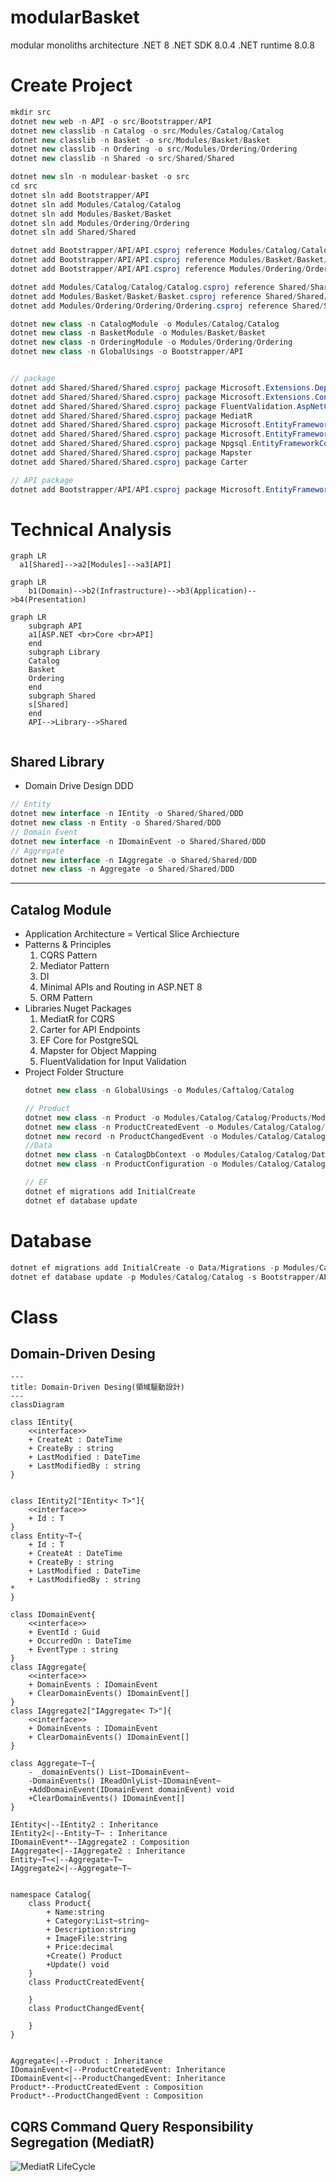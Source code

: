 # modularBasket
modular monoliths architecture
.NET 8
.NET SDK 8.0.4
.NET runtime 8.0.8

# Create Project

```cs
mkdir src
dotnet new web -n API -o src/Bootstrapper/API
dotnet new classlib -n Catalog -o src/Modules/Catalog/Catalog
dotnet new classlib -n Basket -o src/Modules/Basket/Basket
dotnet new classlib -n Ordering -o src/Modules/Ordering/Ordering
dotnet new classlib -n Shared -o src/Shared/Shared

dotnet new sln -n modulear-basket -o src
cd src
dotnet sln add Bootstrapper/API
dotnet sln add Modules/Catalog/Catalog
dotnet sln add Modules/Basket/Basket
dotnet sln add Modules/Ordering/Ordering
dotnet sln add Shared/Shared

dotnet add Bootstrapper/API/API.csproj reference Modules/Catalog/Catalog/Catalog.csproj
dotnet add Bootstrapper/API/API.csproj reference Modules/Basket/Basket/Basket.csproj
dotnet add Bootstrapper/API/API.csproj reference Modules/Ordering/Ordering/Ordering.csproj

dotnet add Modules/Catalog/Catalog/Catalog.csproj reference Shared/Shared/Shared.csproj
dotnet add Modules/Basket/Basket/Basket.csproj reference Shared/Shared/Shared.csproj
dotnet add Modules/Ordering/Ordering/Ordering.csproj reference Shared/Shared/Shared.csproj

dotnet new class -n CatalogModule -o Modules/Catalog/Catalog
dotnet new class -n BasketModule -o Modules/Basket/Basket
dotnet new class -n OrderingModule -o Modules/Ordering/Ordering
dotnet new class -n GlobalUsings -o Bootstrapper/API


// package
dotnet add Shared/Shared/Shared.csproj package Microsoft.Extensions.DependencyInjection.Abstractions
dotnet add Shared/Shared/Shared.csproj package Microsoft.Extensions.Configuration.Abstractions
dotnet add Shared/Shared/Shared.csproj package FluentValidation.AspNetCore
dotnet add Shared/Shared/Shared.csproj package MediatR
dotnet add Shared/Shared/Shared.csproj package Microsoft.EntityFrameworkCore
dotnet add Shared/Shared/Shared.csproj package Microsoft.EntityFrameworkCore.Design
dotnet add Shared/Shared/Shared.csproj package Npgsql.EntityFrameworkCore.PostgreSQL
dotnet add Shared/Shared/Shared.csproj package Mapster
dotnet add Shared/Shared/Shared.csproj package Carter

// API package
dotnet add Bootstrapper/API/API.csproj package Microsoft.EntityFrameworkCore.Design


```

# Technical Analysis

```mermaid
graph LR
  a1[Shared]-->a2[Modules]-->a3[API]
```
```mermaid
graph LR
    b1(Domain)-->b2(Infrastructure)-->b3(Application)-->b4(Presentation)
```
```mermaid
graph LR
    subgraph API
    a1[ASP.NET <br>Core <br>API]
    end
    subgraph Library
    Catalog
    Basket
    Ordering
    end
    subgraph Shared
    s[Shared]
    end
    API-->Library-->Shared
    

```

## Shared Library

* Domain Drive Design DDD

```cs
// Entity
dotnet new interface -n IEntity -o Shared/Shared/DDD
dotnet new class -n Entity -o Shared/Shared/DDD
// Domain Event
dotnet new interface -n IDomainEvent -o Shared/Shared/DDD
// Aggregate
dotnet new interface -n IAggregate -o Shared/Shared/DDD
dotnet new class -n Aggregate -o Shared/Shared/DDD

```

---
## Catalog Module

* Application Architecture = Vertical Slice Archiecture
* Patterns & Principles
    1. CQRS Pattern
    2. Mediator Pattern
    3. DI
    4. Minimal APIs and Routing in ASP.NET 8
    5. ORM Pattern
* Libraries Nuget Packages
    1. MediatR for CQRS
    2. Carter for API Endpoints
    3. EF Core for PostgreSQL
    3. Mapster for Object Mapping
    4. FluentValidation for Input Validation
* Project Folder Structure
    ```cs
    dotnet new class -n GlobalUsings -o Modules/Caftalog/Catalog

    // Product
    dotnet new class -n Product -o Modules/Catalog/Catalog/Products/Models
    dotnet new class -n ProductCreatedEvent -o Modules/Catalog/Catalog/Products/Events
    dotnet new record -n ProductChangedEvent -o Modules/Catalog/Catalog/Products/Events
    //Data
    dotnet new class -n CatalogDbContext -o Modules/Catalog/Catalog/Data
    dotnet new class -n ProductConfiguration -o Modules/Catalog/Catalog/Data/Configurations

    // EF
    dotnet ef migrations add InitialCreate
    dotnet ef database update
    ```


# Database
```cs
dotnet ef migrations add InitialCreate -o Data/Migrations -p Modules/Catalog/Catalog -s Bootstrapper/API
dotnet ef database update -p Modules/Catalog/Catalog -s Bootstrapper/API

```
 

# Class 

## Domain-Driven Desing

```mermaid
---
title: Domain-Driven Desing(領域驅動設計)
---
classDiagram

class IEntity{
    <<interface>>
    + CreateAt : DateTime
    + CreateBy : string
    + LastModified : DateTime
    + LastModifiedBy : string
}


class IEntity2["IEntity< T>"]{
    <<interface>>
    + Id : T
}
class Entity~T~{
    + Id : T
    + CreateAt : DateTime
    + CreateBy : string
    + LastModified : DateTime
    + LastModifiedBy : string
* 
}

class IDomainEvent{
    <<interface>>
    + EventId : Guid
    + OccurredOn : DateTime
    + EventType : string
}
class IAggregate{
    <<interface>>
    + DomainEvents : IDomainEvent
    + ClearDomainEvents() IDomainEvent[]
}
class IAggregate2["IAggregate< T>"]{
    <<interface>>
    + DomainEvents : IDomainEvent
    + ClearDomainEvents() IDomainEvent[]
}

class Aggregate~T~{
    - _domainEvents() List~IDomainEvent~
    -DomainEvents() IReadOnlyList~IDomainEvent~
    +AddDomainEvent(IDomainEvent domainEvent) void
    +ClearDomainEvents() IDomainEvent[]
}

IEntity<|--IEntity2 : Inheritance
IEntity2<|--Entity~T~ : Inheritance
IDomainEvent*--IAggregate2 : Composition
IAggregate<|--IAggregate2 : Inheritance
Entity~T~<|--Aggregate~T~
IAggregate2<|--Aggregate~T~


namespace Catalog{
    class Product{
        + Name:string
        + Category:List~string~
        + Description:string
        + ImageFile:string
        + Price:decimal
        +Create() Product
        +Update() void
    }
    class ProductCreatedEvent{
    
    }
    class ProductChangedEvent{
    
    }
}


Aggregate<|--Product : Inheritance
IDomainEvent<|--ProductCreatedEvent: Inheritance
IDomainEvent<|--ProductChangedEvent: Inheritance
Product*--ProductCreatedEvent : Composition
Product*--ProductChangedEvent : Composition
```


## CQRS Command Query Responsibility Segregation (MediatR)

![MediatR LifeCycle](https://miro.medium.com/v2/resize:fit:4800/format:webp/1*JR5ta7GSLawEWZSWoW5FHw.png)


